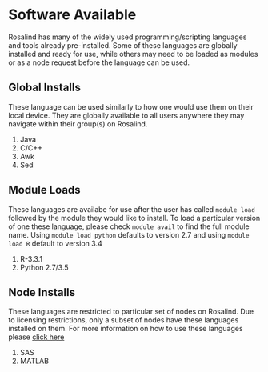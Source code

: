 # Software Available

Rosalind has many of the widely used programming/scripting languages and tools already pre-installed. Some of these languages are globally installed and ready for use, while others may need to be loaded as modules or as a node request before the language can be used.

##  Global Installs
These language can be used similarly to how one would use them on their local device.  They are globally available to all users anywhere they may navigate within their group(s) on Rosalind.
1.  Java
2.  C/C++
3.  Awk
4.  Sed

## Module Loads
These languages are availabe for use after the user has called `module load` followed by the module they would like to install.  To load a particular version of one these language, please check `module avail` to find the full module name. Using `module load python` defaults to version 2.7 and using `module load R` default to version 3.4 
1.  R-3.3.1
2.  Python 2.7/3.5

## Node Installs
These languages are restricted to particular set of nodes on Rosalind.  Due to licensing restrictions, only a subset of nodes have these languages installed on them.  For more information on how to use these languages please [click here](https://github.com/tbrunetti/Rosalind_HPC/blob/master/Nodes_and_Queues.md)
1.  SAS
2.  MATLAB

